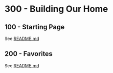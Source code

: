 # 300 - Building Our Home

## 100 - Starting Page

See [README.md](./100/README.md)

## 200 - Favorites

See [README.md](./200/README.md)
